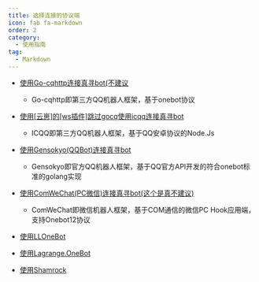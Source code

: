 ```yaml
---
title: 选择连接的协议端
icon: fab fa-markdown
order: 2
category:
  - 使用指南
tag:
  - Markdown
---
```


- [使用Go-cqhttp连接真寻bot(不建议](Go-cqhttp.md)
  - Go-cqhttp即第三方QQ机器人框架，基于onebot协议
  
- [使用[云崽]的[ws插件]跳过gocq使用icqq连接真寻bot](Yunzai.md)
  - ICQQ即第三方QQ机器人框架，基于QQ安卓协议的Node.Js

- [使用Gensokyo(QQBot)连接真寻bot](Gensokyo.md)
  - Gensokyo即官方QQ机器人框架，基于QQ官方API开发的符合onebot标准的golang实现
  
- [使用ComWeChat(PC微信)连接真寻bot(这个是真不建议)](ComWeChat.md)
  - ComWeChat即微信机器人框架，基于COM通信的微信PC Hook应用端，支持Onebot12协议
  
- [使用LLOneBot](LLOneBot.md)
 
- [使用Lagrange.OneBot](Lagrange.OneBot.md)
 
- [使用Shamrock](Shamrock.md)

